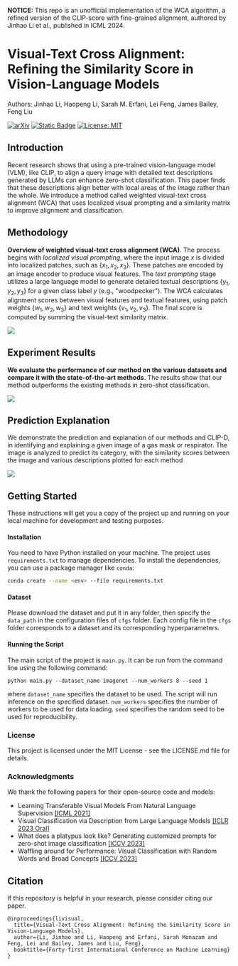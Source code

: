 **NOTICE:** This repo is an unofficial implementation of the WCA algorithm, a refined version of the CLIP-score with fine-grained alignment, authored by Jinhao Li et al., published in ICML 2024.


# Visual-Text Cross Alignment: Refining the Similarity Score in Vision-Language Models

Authors: Jinhao Li, Haopeng Li, Sarah M. Erfani, Lei Feng, James Bailey, Feng Liu

[![arXiv](https://img.shields.io/badge/arXiv-1234.56789-b31b1b.svg)](https://arxiv.org/abs/2406.02915)
[![Static Badge](https://img.shields.io/badge/Pub-ICML'24-blue)](https://icml.cc/virtual/2024/poster/34359)
[![License: MIT](https://img.shields.io/badge/License-MIT-yellow.svg)](https://opensource.org/licenses/MIT)

## Introduction
Recent research shows that using a pre-trained vision-language model (VLM), like CLIP, to align a query image with detailed text descriptions generated by LLMs can enhance zero-shot classification. This paper finds that these descriptions align better with local areas of the image rather than the whole. We introduce a method called weighted visual-text cross alignment (WCA) that uses localized visual prompting and a similarity matrix to improve alignment and classification.

## Methodology
**Overview of weighted visual-text cross alignment (WCA)**. The process begins with *localized visual prompting*, where the input image $x$ is divided into localized patches, such as $\{x_1, x_2, x_3\}$. These patches are encoded by an image encoder to produce visual features. The *text prompting* stage utilizes a large language model to generate detailed textual descriptions $\{y_1, y_2, y_3\}$ for a given class label $y$ (e.g., "woodpecker"). The WCA calculates alignment scores between visual features and textual features, using patch weights $\{w_1, w_2, w_3\}$ and text weights $\{v_1, v_2, v_3\}$. The final score is computed by summing the visual-text similarity matrix.

![](images/methodology.png)

## Experiment Results
**We evaluate the performance of our method on the various datasets and compare it with the state-of-the-art methods**. The results show that our method outperforms the existing methods in zero-shot classification.

![](images/results.png)

## Prediction Explanation 
We demonstrate the prediction and explanation of our methods and CLIP-D, in identifying and explaining a given image of a gas mask or respirator. The image is analyzed to predict its category, with the similarity scores between the image and various descriptions plotted for each method

![](images/example.png)

## Getting Started

These instructions will get you a copy of the project up and running on your local machine for development and testing purposes.

#### Installation

You need to have Python installed on your machine. The project uses `requirements.txt` to manage dependencies. To install the dependencies, you can use a package manager like `conda`:

```bash
conda create --name <env> --file requirements.txt
```

#### Dataset
Please download the dataset and put it in any folder, then specify the `data_path` in the configuration files of `cfgs` folder. Each config file in the `cfgs` folder corresponds to a dataset and its corresponding hyperparameters.

#### Running the Script

The main script of the project is `main.py`. It can be run from the command line using the following command:
```
python main.py --dataset_name imagenet --num_workers 8 --seed 1
```
where `dataset_name` specifies the dataset to be used. The script will run inference on the specified dataset. `num_workers` specifies the number of workers to be used for data loading. `seed` specifies the random seed to be used for reproducibility.

### License

This project is licensed under the MIT License - see the LICENSE.md file for details.

### Acknowledgments

We thank the following papers for their open-source code and models:
- Learning Transferable Visual Models From Natural Language Supervision [[ICML 2021]](https://github.dev/openai/CLIP)  
- Visual Classification via Description from Large Language Models [[ICLR 2023 Oral]](https://github.com/sachit-menon/classify_by_description_release)
- What does a platypus look like? Generating customized prompts for zero-shot image classification [[ICCV 2023]](https://github.com/sarahpratt/CuPL)
- Waffling around for Performance: Visual Classification with Random Words and Broad Concepts [[ICCV 2023]](https://github.com/ExplainableML/WaffleCLIP)

## Citation

If this repository is helpful in your research, please consider citing our paper.
```
@inproceedings{livisual,
  title={Visual-Text Cross Alignment: Refining the Similarity Score in Vision-Language Models},
  author={Li, Jinhao and Li, Haopeng and Erfani, Sarah Monazam and Feng, Lei and Bailey, James and Liu, Feng},
  booktitle={Forty-first International Conference on Machine Learning}
}
```
